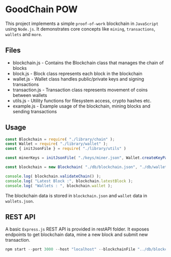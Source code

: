 # GoodChain POW

This project implements a simple `proof-of-work` blockchain in `JavaScript` using `Node.js`. It demonstrates core concepts like `mining`, `transactions`, `wallets` and `more`.

## Files

* blockchain.js - Contains the Blockchain class that manages the chain of blocks
* block.js - Block class represents each block in the blockchain
* wallet.js - Wallet class handles public/private keys and signing transactions
* transaction.js - Transaction class represents movement of coins between wallets
* utils.js - Utility functions for filesystem access, crypto hashes etc.
* example.js - Example usage of the blockchain, mining blocks and sending transactions

## Usage

```js
const Blockchain = require( "./library/chain" );
const Wallet = require( "./library/wallet" );
const { initJsonFile } = require( "./library/utils" )

const minerKeys = initJsonFile( "./keys/miner.json", Wallet.createKeyPair() );

const blockchain = new Blockchain( "./db/blockchain.json", "./db/wallets.json", "GoodChain", minerKeys );

console.log( blockchain.validateChain() );
console.log( "Latest Block :", blockchain.latestBlock );
console.log( "Wallets : ", blockchain.wallet );
```

The blockchain data is stored in `blockchain.json` and `wallet` data in `wallets.json`.

## REST API

A basic `Express.js` REST API is provided in restAPI folder. It exposes endpoints to get blockchain data, mine a new block and submit new transaction.

```js
npm start --port 3000 --host "localhost" --blockchainFile "../db/blockchain.json" --walletsFile "../db/wallets.json" --minerKeysFile "../keys/miner.json" --blockchainArg "GoodChain"

```
